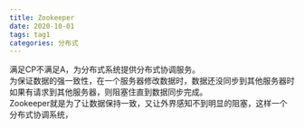 ```yaml
---
title: Zookeeper
date: 2020-10-01
tags: tag1
categories: 分布式
---
```


满足CP不满足A，为分布式系统提供分布式协调服务。  
为保证数据的强一致性，在一个服务器修改数据时，数据还没同步到其他服务器时如果有请求到其他服务器，则阻塞住直到数据同步完成。  
Zookeeper就是为了让数据保持一致，又让外界感知不到明显的阻塞，这样一个分布式协调系统，

### 